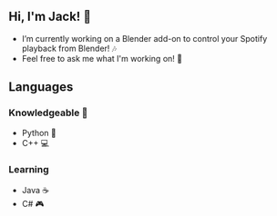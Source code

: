 ## Hi, I'm Jack! 👋

- I’m currently working on a Blender add-on to control your Spotify playback from Blender! 🎶
- Feel free to ask me what I'm working on! 💬

## Languages
### Knowledgeable 🧠
* Python 🐍
* C++ 💻
### Learning
* Java ☕
* C# 🎮
